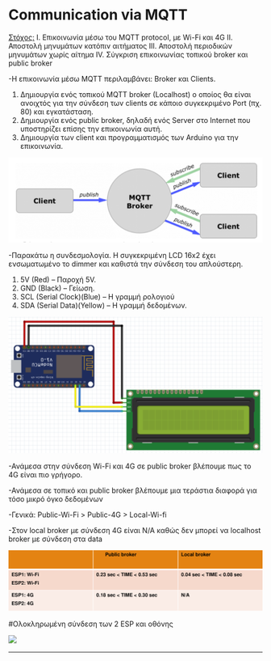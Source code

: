 # Communication via MQTT

<ins>Στόχος:</ins>
I. Επικοινωνία μέσω του MQTT protocol, με Wi-Fi και 4G
II. Αποστολή μηνυμάτων κατόπιν αιτήματος
III. Αποστολή περιοδικών μηνυμάτων χωρίς αίτημα
IV. Σύγκριση επικοινωνίας τοπικού broker και public broker


-Η επικοινωνία μέσω MQTT περιλαμβάνει: Broker και Clients.
1) Δημιουργία ενός τοπικού MQTT broker (Localhost) ο οποίος θα είναι ανοιχτός για την σύνδεση των
clients σε κάποιο συγκεκριμένο Port (πχ. 80) και εγκατάσταση.
2) Δημιουργία ενός public broker, δηλαδή ενός Server στο Internet που υποστηρίζει επίσης την
επικοινωνία αυτή.
3) Δημιουργία των client και προγραμματισμός των Arduino για την επικοινωνία.

![](method.png)


-Παρακάτω η συνδεσμολογία. Η συγκεκριμένη LCD 16x2
έχει ενσωματωμένο το dimmer και καθιστά την σύνδεση του απλούστερη.
1) 5V (Red) – Παροχή 5V.
2) GND (Black) – Γείωση.
3) SCL (Serial Clock)(Blue) – Η γραμμή ρολογιού
4) SDA (Serial Data)(Yellow) – Η γραμμή δεδομένων.

![](conn.png)

-Ανάμεσα στην σύνδεση Wi-Fi και 4G σε public broker βλέπουμε πως το 4G είναι πιο γρήγορο.

-Ανάμεσα σε τοπικό και public broker βλέπουμε μια τεράστια διαφορά για τόσο μικρό όγκο δεδομένων

-Γενικά: Public-Wi-Fi > Public-4G > Local-Wi-fi

-Στον local broker με σύνδεση 4G είναι N/A καθώς δεν μπορεί να localhost broker με σύνδεση στα data

![](table.png)


#Ολοκληρωμένη σύνδεση των 2 ESP και οθόνης

![](final.png)

****

